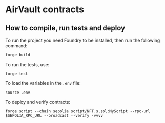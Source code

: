 # AirVault contracts

## How to compile, run tests and deploy

To run the project you need Foundry to be installed, then run the following command:

`forge build`

To run the tests, use:

`forge test`

To load the variables in the `.env` file:

`source .env`

To deploy and verify contracts:

`forge script --chain sepolia script/NFT.s.sol:MyScript --rpc-url $SEPOLIA_RPC_URL --broadcast --verify -vvvv`

